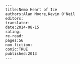 
    ---
    title:Nemo Heart of Ice
    authors:Alan Moore,Kevin O'Neil
    editors:
    translator:
    date:2014-08-15
    rating:
    re-read:
    pages:56
    non-fiction:
    comic:TRUE
    published:2013
    ---

    